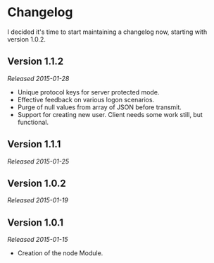 Changelog
=========

I decided it's time to start maintaining a changelog now, starting with version 1.0.2.


Version 1.1.2
-------------
*Released 2015-01-28*
- Unique protocol keys for server protected mode.
- Effective feedback on various logon scenarios.
- Purge of null values from array of JSON before transmit.
- Support for creating new user. Client needs some work still, but functional.

Version 1.1.1
-------------
*Released 2015-01-25*

Version 1.0.2
-------------
*Released 2015-01-19*

Version 1.0.1
-------------
*Released 2015-01-15*

- Creation of the node Module.
